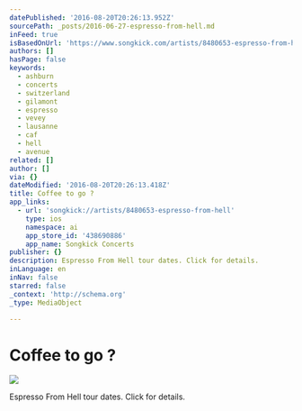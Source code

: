 ```yaml
---
datePublished: '2016-08-20T20:26:13.952Z'
sourcePath: _posts/2016-06-27-espresso-from-hell.md
inFeed: true
isBasedOnUrl: 'https://www.songkick.com/artists/8480653-espresso-from-hell'
authors: []
hasPage: false
keywords:
  - ashburn
  - concerts
  - switzerland
  - gilamont
  - espresso
  - vevey
  - lausanne
  - caf
  - hell
  - avenue
related: []
author: []
via: {}
dateModified: '2016-08-20T20:26:13.418Z'
title: Coffee to go ?
app_links:
  - url: 'songkick://artists/8480653-espresso-from-hell'
    type: ios
    namespace: ai
    app_store_id: '438690886'
    app_name: Songkick Concerts
publisher: {}
description: Espresso From Hell tour dates. Click for details.
inLanguage: en
inNav: false
starred: false
_context: 'http://schema.org'
_type: MediaObject

---
```

# Coffee to go ?
![](https://the-grid-user-content.s3-us-west-2.amazonaws.com/bb6ff7f4-be2f-4426-9e80-095d7dafa8d7.png)

Espresso From Hell tour dates. Click for details.